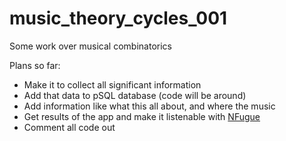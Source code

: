 # music_theory_cycles_001
Some work over musical combinatorics

Plans so far:

* Make it to collect all significant information
* Add that data to pSQL database (code will be around)
* Add information like what this all about, and where the music
* Get results of the app and make it listenable with [NFugue](https://github.com/mchudy/NFugue)
* Comment all code out
